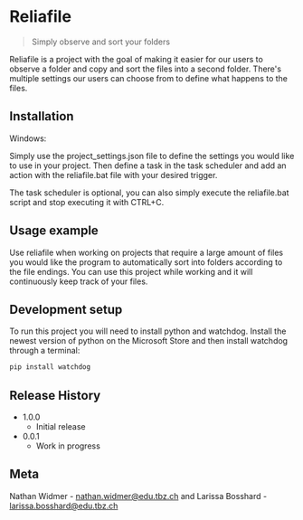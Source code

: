 # Reliafile
> Simply observe and sort your folders

Reliafile is a project with the goal of making it easier for our users to observe a folder and copy and sort the files into a second folder. There's multiple settings our users can choose from to define what happens to the files.

## Installation

Windows:

Simply use the project_settings.json file to define the settings you would like to use in your project.
Then define a task in the task scheduler and add an action with the reliafile.bat file with your desired trigger.

The task scheduler is optional, you can also simply execute the reliafile.bat script and stop executing it with CTRL+C.

## Usage example

Use reliafile when working on projects that require a large amount of files you would like the program to automatically sort into folders according to the file endings. You can use this project while working and it will continuously keep track of your files.

## Development setup

To run this project you will need to install python and watchdog.
Install the newest version of python on the Microsoft Store and then install watchdog through a terminal:

```sh
pip install watchdog
```

## Release History

* 1.0.0
    * Initial release
* 0.0.1
    * Work in progress

## Meta

Nathan Widmer - nathan.widmer@edu.tbz.ch and Larissa Bosshard - larissa.bosshard@edu.tbz.ch
